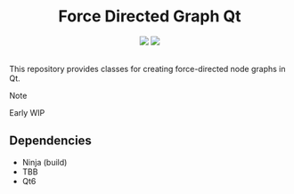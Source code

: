 <div align="center">
  <h1> Force Directed Graph Qt </h1>
</div>
<div align="center">
  <img src="https://img.shields.io/badge/C++-00599C?style=for-the-badge&logo=cplusplus&logoColor=white" />
  <img src="https://img.shields.io/badge/Qt-41CD52?style=for-the-badge&logo=qt&logoColor=white"/>
</div>
<br>

This repository provides classes for creating force-directed node graphs in Qt.

> [!NOTE]
> Early WIP

## Dependencies
- Ninja (build)
- TBB
- Qt6
